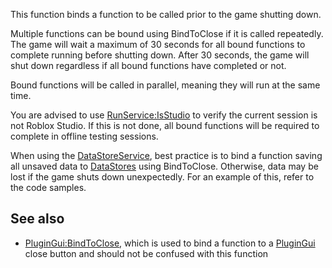This function binds a function to be called prior to the game shutting down.

Multiple functions can be bound using BindToClose if it is called repeatedly. The game will wait a maximum of 30 seconds for all bound functions to complete running before shutting down. After 30 seconds, the game will shut down regardless if all bound functions have completed or not.

Bound functions will be called in parallel, meaning they will run at the same time.

You are advised to use [RunService:IsStudio](https://developer.roblox.com/en-us/api-reference/function/RunService/IsStudio) to verify the current session is not Roblox Studio. If this is not done, all bound functions will be required to complete in offline testing sessions.

When using the [DataStoreService](https://developer.roblox.com/en-us/api-reference/class/DataStoreService), best practice is to bind a function saving all unsaved data to [DataStores](https://developer.roblox.com/en-us/api-reference/class/GlobalDataStore) using BindToClose. Otherwise, data may be lost if the game shuts down unexpectedly. For an example of this, refer to the code samples.

See also
--------

*   [PluginGui:BindToClose](https://developer.roblox.com/en-us/api-reference/function/PluginGui/BindToClose), which is used to bind a function to a [PluginGui](https://developer.roblox.com/en-us/api-reference/class/PluginGui) close button and should not be confused with this function
